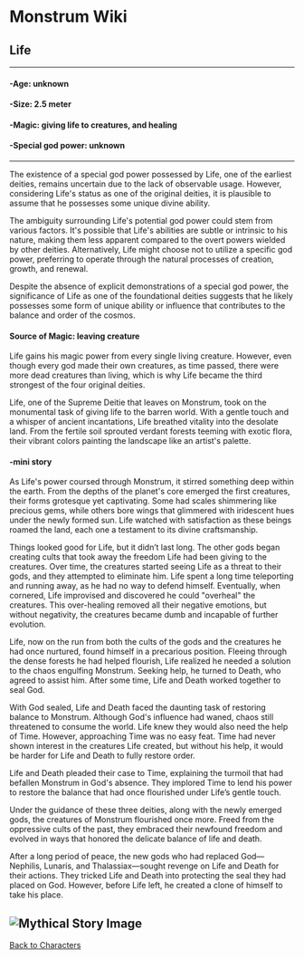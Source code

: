# Monstrum Wiki

## Life
---
#### -Age: unknown 
#### -Size: 2.5 meter 
#### -Magic: giving life to creatures,  and healing 
#### -Special god power: unknown 
---
The existence of a special god power possessed by Life, one of the earliest deities, remains uncertain due to the lack of observable usage. However, considering Life's status as one of the original deities, it is plausible to assume that he possesses some unique divine ability.

The ambiguity surrounding Life's potential god power could stem from various factors. It's possible that Life's abilities are subtle or intrinsic to his nature, making them less apparent compared to the overt powers wielded by other deities. Alternatively, Life might choose not to utilize a specific god power, preferring to operate through the natural processes of creation, growth, and renewal.

Despite the absence of explicit demonstrations of a special god power, the significance of Life as one of the foundational deities suggests that he likely possesses some form of unique ability or influence that contributes to the balance and order of the cosmos.

#### Source of Magic: leaving creature

Life gains his magic power from every single living creature. However, even though every god made their own creatures, as time passed, there were more dead creatures than living, which is why Life became the third strongest of the four original deities.

Life, one of the Supreme Deitie that leaves on Monstrum, took on the monumental task of giving life to the barren world. With a gentle touch and a whisper of ancient incantations, Life breathed vitality into the desolate land. From the fertile soil sprouted verdant forests teeming with exotic flora, their vibrant colors painting the landscape like an artist's palette.
#### -mini story
As Life's power coursed through Monstrum, it stirred something deep within the earth. From the depths of the planet's core emerged the first creatures, their forms grotesque yet captivating. Some had scales shimmering like precious gems, while others bore wings that glimmered with iridescent hues under the newly formed sun. Life watched with satisfaction as these beings roamed the land, each one a testament to its divine craftsmanship.

Things looked good for Life, but it didn’t last long. The other gods began creating cults that took away the freedom Life had been giving to the creatures. Over time, the creatures started seeing Life as a threat to their gods, and they attempted to eliminate him. Life spent a long time teleporting and running away, as he had no way to defend himself. Eventually, when cornered, Life improvised and discovered he could "overheal" the creatures. This over-healing removed all their negative emotions, but without negativity, the creatures became dumb and incapable of further evolution.

Life, now on the run from both the cults of the gods and the creatures he had once nurtured, found himself in a precarious position. Fleeing through the dense forests he had helped flourish, Life realized he needed a solution to the chaos engulfing Monstrum. Seeking help, he turned to Death, who agreed to assist him. After some time, Life and Death worked together to seal God.

With God sealed, Life and Death faced the daunting task of restoring balance to Monstrum. Although God's influence had waned, chaos still threatened to consume the world. Life knew they would also need the help of Time. However, approaching Time was no easy feat. Time had never shown interest in the creatures Life created, but without his help, it would be harder for Life and Death to fully restore order.

Life and Death pleaded their case to Time, explaining the turmoil that had befallen Monstrum in God's absence. They implored Time to lend his power to restore the balance that had once flourished under Life’s gentle touch.

Under the guidance of these three deities, along with the newly emerged gods, the creatures of Monstrum flourished once more. Freed from the oppressive cults of the past, they embraced their newfound freedom and evolved in ways that honored the delicate balance of life and death.

After a long period of peace, the new gods who had replaced God—Nephilis, Lunaris, and Thalassiax—sought revenge on Life and Death for their actions. They tricked Life and Death into protecting the seal they had placed on God. However, before Life left, he created a clone of himself to take his place.

![Mythical Story Image](https://github.com/user-attachments/assets/78b4ff84-4152-4fc2-aa0a-94b92ff4d015)
---
[Back to Characters](../first-deities.md)
































